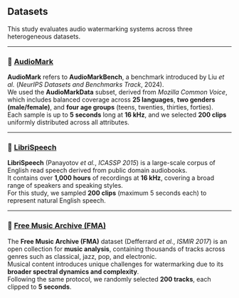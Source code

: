 ## Datasets

This study evaluates audio watermarking systems across three heterogeneous datasets.

---

### 🔹 [AudioMark](https://github.com/moyangkuo/AudioMarkBench)
**AudioMark**  refers to **AudioMarkBench**, a benchmark introduced by Liu *et al.* (*NeurIPS Datasets and Benchmarks Track*, 2024).  
We used the **AudioMarkData** subset, derived from *Mozilla Common Voice*, which includes balanced coverage across **25 languages**, **two genders (male/female)**, and **four age groups** (teens, twenties, thirties, forties).  
Each sample is up to **5 seconds** long at **16 kHz**, and we selected **200 clips** uniformly distributed across all attributes.

---

### 🔹 [LibriSpeech](https://www.openslr.org/12)
**LibriSpeech** (Panayotov *et al.*, *ICASSP 2015*) is a large-scale corpus of English read speech derived from public domain audiobooks.  
It contains over **1,000 hours** of recordings at **16 kHz**, covering a broad range of speakers and speaking styles.  
For this study, we sampled **200 clips** (maximum 5 seconds each) to represent natural English speech.

---

### 🔹 [Free Music Archive (FMA)](https://github.com/mdeff/fma)
The **Free Music Archive (FMA)** dataset (Defferrard *et al.*, *ISMIR 2017*) is an open collection for **music analysis**, containing thousands of tracks across genres such as classical, jazz, pop, and electronic.  
Musical content introduces unique challenges for watermarking due to its **broader spectral dynamics and complexity**.  
Following the same protocol, we randomly selected **200 tracks**, each clipped to **5 seconds**.
